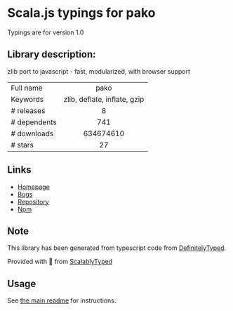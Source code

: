 
# Scala.js typings for pako

Typings are for version 1.0

## Library description:
zlib port to javascript - fast, modularized, with browser support

|                    |                 |
| ------------------ | :-------------: |
| Full name          | pako |
| Keywords           | zlib, deflate, inflate, gzip |
| # releases         | 8 |
| # dependents       | 741 |
| # downloads        | 634674610 |
| # stars            | 27 |

## Links
- [Homepage](https://github.com/nodeca/pako#readme)
- [Bugs](https://github.com/nodeca/pako/issues)
- [Repository](https://github.com/nodeca/pako)
- [Npm](https://www.npmjs.com/package/pako)
    


## Note
This library has been generated from typescript code from [DefinitelyTyped](https://definitelytyped.org).

Provided with :purple_heart: from [ScalablyTyped](https://github.com/oyvindberg/ScalablyTyped)

## Usage
See [the main readme](../../readme.md) for instructions.



